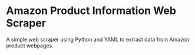 # Amazon Product Information Web Scraper
A simple web scraper using Python and YAML to extract data from Amazon product webpages.
